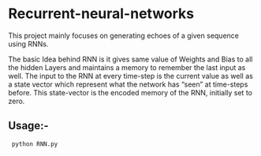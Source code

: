 # Recurrent-neural-networks
This project mainly focuses on generating echoes of a given sequence using RNNs.



The basic Idea behind RNN is it gives same value of Weights and Bias to all the hidden Layers and maintains a memory to remember the last input as well.
The input to the RNN at every time-step is the current value as well as a state vector which represent what the network has “seen” at time-steps before. This state-vector is the encoded memory of the RNN, initially set to zero.

## Usage:-

<code> python RNN.py </code>


